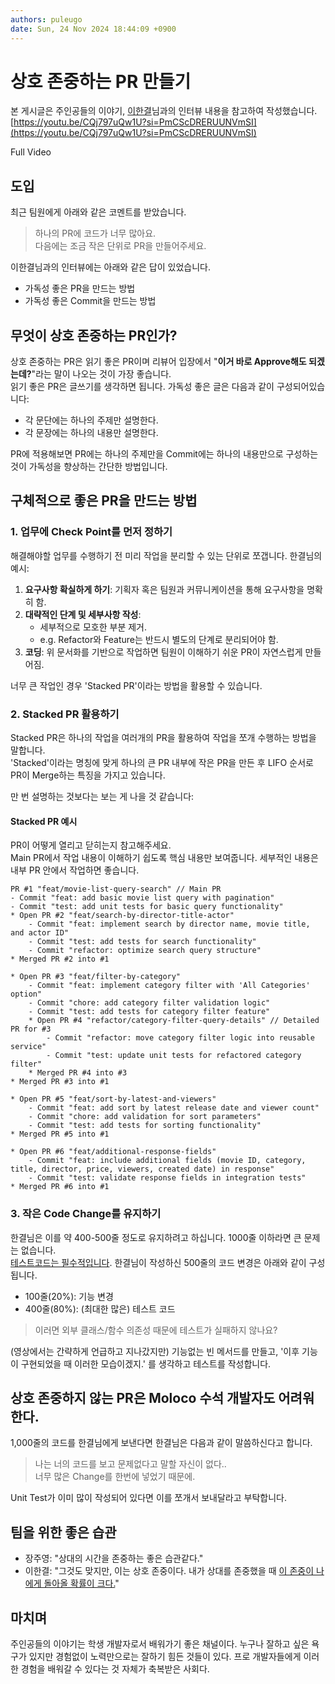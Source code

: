 ```yaml
---
authors: puleugo
date: Sun, 24 Nov 2024 18:44:09 +0900
---
```


# 상호 존중하는 PR 만들기

본 게시글은 주인공들의 이야기, [이한결](https://www.linkedin.com/in/hanlee0707/)님과의 인터뷰 내용을 참고하여 작성했습니다.  
[https://youtu.be/CQj797uQw1U?si=PmCScDRERUUNVmSI](https://youtu.be/CQj797uQw1U?si=PmCScDRERUUNVmSI)

Full Video

## 도입

최근 팀원에게 아래와 같은 코멘트를 받았습니다.

> 하나의 PR에 코드가 너무 많아요.  
> 다음에는 조금 작은 단위로 PR을 만들어주세요.

이한결님과의 인터뷰에는 아래와 같은 답이 있었습니다.

* 가독성 좋은 PR을 만드는 방법
* 가독성 좋은 Commit을 만드는 방법

## 무엇이 상호 존중하는 PR인가?

상호 존중하는 PR은 읽기 좋은 PR이며 리뷰어 입장에서 "**이거 바로 Approve해도 되겠는데?**"라는 말이 나오는 것이 가장 좋습니다.  
읽기 좋은 PR은 글쓰기를 생각하면 됩니다. 가독성 좋은 글은 다음과 같이 구성되어있습니다:

* 각 문단에는 하나의 주제만 설명한다.
* 각 문장에는 하나의 내용만 설명한다.

PR에 적용해보면 PR에는 하나의 주제만을 Commit에는 하나의 내용만으로 구성하는 것이 가독성을 향상하는 간단한 방법입니다.

## 구체적으로 좋은 PR을 만드는 방법

### 1\. 업무에 Check Point를 먼저 정하기

해결해야할 업무를 수행하기 전 미리 작업을 분리할 수 있는 단위로 쪼갭니다. 한결님의 예시:

1. **요구사항 확실하게 하기**: 기획자 혹은 팀원과 커뮤니케이션을 통해 요구사항을 명확히 함.
2. **대략적인 단계 및 세부사항 작성**:
   * 세부적으로 모호한 부분 제거.
   * e.g. Refactor와 Feature는 반드시 별도의 단계로 분리되어야 함.
3. **코딩**: 위 문서화를 기반으로 작업하면 팀원이 이해하기 쉬운 PR이 자연스럽게 만들어짐.

너무 큰 작업인 경우 'Stacked PR'이라는 방법을 활용할 수 있습니다.

### 2\. Stacked PR 활용하기

Stacked PR은 하나의 작업을 여러개의 PR을 활용하여 작업을 쪼개 수행하는 방법을 말합니다.  
'Stacked'이라는 명칭에 맞게 하나의 큰 PR 내부에 작은 PR을 만든 후 LIFO 순서로 PR이 Merge하는 특징을 가지고 있습니다.

만 번 설명하는 것보다는 보는 게 나을 것 같습니다:

#### Stacked PR 예시

PR이 어떻게 열리고 닫히는지 참고해주세요.  
Main PR에서 작업 내용이 이해하기 쉽도록 핵심 내용만 보여줍니다. 세부적인 내용은 내부 PR 안에서 작업하면 좋습니다.

```
PR #1 "feat/movie-list-query-search" // Main PR
- Commit "feat: add basic movie list query with pagination"
- Commit "test: add unit tests for basic query functionality"
* Open PR #2 "feat/search-by-director-title-actor"
    - Commit "feat: implement search by director name, movie title, and actor ID"
    - Commit "test: add tests for search functionality"
    - Commit "refactor: optimize search query structure"
* Merged PR #2 into #1

* Open PR #3 "feat/filter-by-category"
    - Commit "feat: implement category filter with 'All Categories' option"
    - Commit "chore: add category filter validation logic"
    - Commit "test: add tests for category filter feature"
    * Open PR #4 "refactor/category-filter-query-details" // Detailed PR for #3
        - Commit "refactor: move category filter logic into reusable service"
        - Commit "test: update unit tests for refactored category filter"
    * Merged PR #4 into #3
* Merged PR #3 into #1

* Open PR #5 "feat/sort-by-latest-and-viewers"
    - Commit "feat: add sort by latest release date and viewer count"
    - Commit "chore: add validation for sort parameters"
    - Commit "test: add tests for sorting functionality"
* Merged PR #5 into #1

* Open PR #6 "feat/additional-response-fields"
    - Commit "feat: include additional fields (movie ID, category, title, director, price, viewers, created date) in response"
    - Commit "test: validate response fields in integration tests"
* Merged PR #6 into #1
```

### 3\. 작은 Code Change를 유지하기

한결님은 이를 약 400-500줄 정도로 유지하려고 하십니다. 1000줄 이하라면 큰 문제는 없습니다.  
<u>테스트코드는 필수적입니다</u>. 한결님이 작성하신 500줄의 코드 변경은 아래와 같이 구성됩니다.

* 100줄(20%): 기능 변경
* 400줄(80%): (최대한 많은) 테스트 코드

> 이러면 외부 클래스/함수 의존성 때문에 테스트가 실패하지 않나요?

(영상에서는 간략하게 언급하고 지나갔지만) 기능없는 빈 메서드를 만들고, '이후 기능이 구현되었을 때 이러한 모습이겠지.' 를 생각하고 테스트를 작성합니다.

## 상호 존중하지 않는 PR은 Moloco 수석 개발자도 어려워한다.

1,000줄의 코드를 한결님에게 보낸다면 한결님은 다음과 같이 말씀하신다고 합니다.

> 나는 너의 코드를 보고 문제없다고 말할 자신이 없다..  
> 너무 많은 Change를 한번에 넣었기 때문에.

Unit Test가 이미 많이 작성되어 있다면 이를 쪼개서 보내달라고 부탁합니다.

## 팀을 위한 좋은 습관

* 장주영: "상대의 시간을 존중하는 좋은 습관같다."
* 이한결: "그것도 맞지만, 이는 상호 존중이다. 내가 상대를 존중했을 때 <u>이 존중이 나에게 돌아올 확률이 크다.</u>"

## 마치며

주인공들의 이야기는 학생 개발자로서 배워가기 좋은 채널이다. 누구나 잘하고 싶은 욕구가 있지만 경험없이 노력만으로는 잘하기 힘든 것들이 있다. 프로 개발자들에게 이러한 경험을 배워갈 수 있다는 것 자체가 축복받은 사회다.

